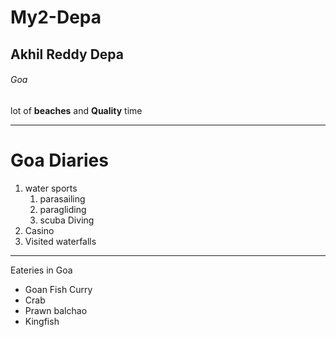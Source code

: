 # My2-Depa
## Akhil Reddy Depa
###### Goa
lot of **beaches** and **Quality** time

***

# Goa Diaries

1. water sports
    1. parasailing
    2. paragliding
    3. scuba Diving
2. Casino
3. Visited waterfalls

***

Eateries in Goa

* Goan Fish Curry
* Crab
* Prawn balchao
* Kingfish


